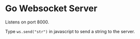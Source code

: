 # Go Websocket Server 

Listens on port 8000.

Type `ws.send("str")` in javascript to send a string to the server.
